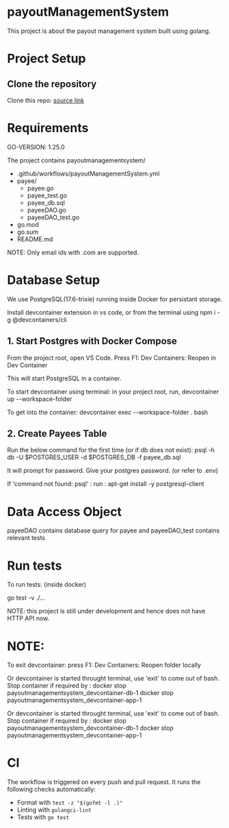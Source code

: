# payoutManagementSystem

This project is about the payout management system built using golang.

# Project Setup

## Clone the repository

Clone this repo: <a href = "https://github.com/Swarathmica-infraspec/payoutManagementSystem"> source link  </a>

# Requirements

GO-VERSION: 1.25.0

The project contains payoutmanagementsystem/ <br>
- .github/workflows/payoutManagementSystem.yml <br>
- payee/
  - payee.go <br>
  - payee_test.go <br>
  - payee_db.sql <br>
  - payeeDAO.go <br>
  - payeeDAO_test.go <br>
- go.mod <br>
- go.sum <br>
- README.md <br>


NOTE: Only email ids with .com are supported.



# Database Setup

We use PostgreSQL(17.6-trixie) running inside Docker for persistant storage.

Install devcontainer extension in vs code, or from the terminal using
npm i -g @devcontainers/cli

## 1. Start Postgres with Docker Compose

From the project root, open VS Code. Press F1: Dev Containers: Reopen in Dev Container

This will start PostgreSQL in a container.

To start devcontainer using terminal:
in your project root, run,
devcontainer up --workspace-folder

To get into the container:
devcontainer exec --workspace-folder . bash


## 2. Create Payees Table

Run the below command for the first time (or if db does not exist):
psql -h db -U $POSTGRES_USER -d $POSTGRES_DB -f payee_db.sql

It will prompt for password. Give your postgres password. (or refer to .env)

If 'command not found: psql' : run : apt-get install -y postgresql-client

# Data Access Object

payeeDAO contains database query for payee and payeeDAO_test contains relevant tests

# Run tests

To run tests: (inside docker)

go test -v ./...


NOTE: this project is still under development and hence does not have HTTP API now.

# NOTE:

To exit devcontainer: press F1: Dev Containers: Reopen folder locally

Or devcontainer is started throught terminal, use 'exit' to come out of bash.
Stop container if required by :
docker stop payoutmanagementsystem_devcontainer-db-1
docker stop payoutmanagementsystem_devcontainer-app-1

Or devcontainer is started throught terminal, use 'exit' to come out of bash.
Stop container if required by :
docker stop payoutmanagementsystem_devcontainer-db-1
docker stop payoutmanagementsystem_devcontainer-app-1


# CI

The workflow is triggered on every push and pull request.
It runs the following checks automatically:
- Format with `test -z "$(gofmt -l .)"`
- Linting with `golangci-lint`
- Tests with `go test`
